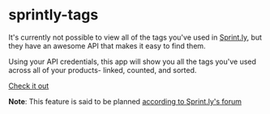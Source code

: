 # sprintly-tags

It's currently not possible to view all of the tags you've used in [Sprint.ly](https://sprint.ly), but they have an awesome API that makes it easy to find them.

Using your API credentials, this app will show you all the tags you've used across all of your products- linked, counted, and sorted.

[Check it out](http://sprintly-tags.herokuapp.com)

**Note**: This feature is said to be planned [according to Sprint.ly's forum](https://sprintly.uservoice.com/forums/166406-ideas/suggestions/3339543-display-a-list-of-existing-tags-and-link-from-the)
